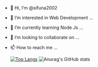 - 👋 Hi, I’m @sifuna2002
- 👀 I’m interested in Web Development ...
- 🌱 I’m currently learning Node Js ...
- 💞️ I’m looking to collaborate on ...
- 📫 How to reach me ...

  [![Top Langs](https://github-readme-stats.vercel.app/api/top-langs/?username=sifuna2002)](https://github.com/anuraghazra/github-readme-stats)
  ![Anurag's GitHub stats](https://github-readme-stats.vercel.app/api?username=sifuna2002&theme=outrun&show_icons=true)


<!---
sifuna2002/sifuna2002 is a ✨ special ✨ repository because its `README.md` (this file) appears on your GitHub profile.
You can click the Preview link to take a look at your changes.
--->
